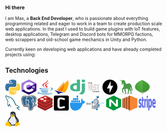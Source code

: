 ### Hi there

I am Max, a **Back End Developer**, who is passionate about everything programming related and eager to work in a team to create production scale web applications.
In the past I used to build game plugins with IoT features, desktop applications, Telegram and Discord bots for MMORPG factions, web scrappers and old-school game mechanics in Unity and Python.

Currently keen on developing web applications and have already completed projects using:

## Technologies 

<span>
  <img src="/images/python.png" width="48" height="48" title="React" alt="Python" />
  <img src="/images/csharp.png" width="48" height="48" title="React" alt="C#" />
  <img src="/images/java.png" width="48" height="48" title="React" alt="Java" />
  <img src="/images/jakarta.png" width="48" height="48" title="React" alt="Jakarta" />
  <img src="/images/django.png" width="48" height="48" title="React" alt="Django" />
  <img src="/images/djangorest.jpg" width="48" height="48" title="React" alt="Django REST API" />
  <img src="/images/fastapi.png" width="48" height="48" title="React" alt="FastAPI" />
  <img src="/images/gunicorn.png" width="48" height="48" title="React" alt="Gunicorn" />
  <img src="/images/mongo.png" width="48" height="48" title="React" alt="MongoDB" />
  <img src="/images/mysql.png" width="48" height="48" title="React" alt="MySQL" />
  <img src="/images/postgresql.png" width="48" height="48" title="React" alt="PostgreSQL" />
  <img src="/images/redis.png" width="48" height="48" title="React" alt="Redis" />
  <img src="/images/celery.png" width="48" height="48" title="React" alt="Celery" />
  <img src="/images/docker.png" width="48" height="48" title="React" alt="Docker" />
  <img src="/images/dockercompose.png" width="60" height="48" title="React" alt="Docker-compose" />
  <img src="/images/nginx.png" width="48" height="48" title="React" alt="NGINX" />
  <img src="/images/aws_ec2.png" width="48" height="48" title="React" alt="AWS EC2" />
  <img src="/images/stripe.png" width="55" height="48" title="React" alt="Stripe Integration" />
  <img src="/images/linux.png" width="48" height="48" title="React" alt="Linux" />
</span>
